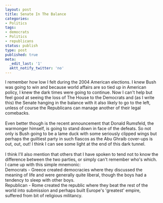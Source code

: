 ```yaml
---
layout: post
title: Senate In The Balance
categories:
- Politics
tags:
- democrats
- Politics
- republicans
status: publish
type: post
published: true
meta:
  _edit_last: '1'
  aktt_notify_twitter: 'no'
---
```

I remember how low I felt during the 2004 American elections. I knew Bush was going to win and because world affairs are so tied up in American policy, I knew the dark times were going to continue. Now I can't help but feel good at seeing the loss of The House to the Democrats and (as I write this) the Senate hanging in the balance with it also likely to go to the left, unless of course the Republicans can manage another of their legal comebacks.<br /><br />Even better though is the recent announcement that Donald Rumsfeld, the warmonger himself, is going to stand down in face of the defeats. So not only is Bush going to be a lame duck with some seriously clipped wings but perhaps the guiltiest party in such fiascos as the Abu Ghraib cover-ups is out, out, out! I think I can see some light at the end of this dark tunnel.<br /><br />I think I'll also mention that others that I have spoken to tend not to know the difference between the two parties, or simply can't remember who's which. I came up with this simple mnemonic:<br />Democrats - Greece created democracies where they discussed the meaning of life and were generally quite liberal, though the boys had a tendency to sleep with other boys.<br />Republican - Rome created the republic where they beat the rest of the world into submission and perhaps built Europe's 'greatest' empire, suffered from bit of religious militancy.

